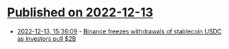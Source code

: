 # [Published on 2022-12-13](index.md)

* [2022-12-13, 15:36:09](https://news.ycombinator.com/item?id=33970201) - [Binance freezes withdrawals of stablecoin USDC as investors pull $2B](https://markets.businessinsider.com/news/currencies/crypto-binance-freeze-usdc-withdrawals-changpeng-zhao-cz-ftx-collapse-2022-12)
